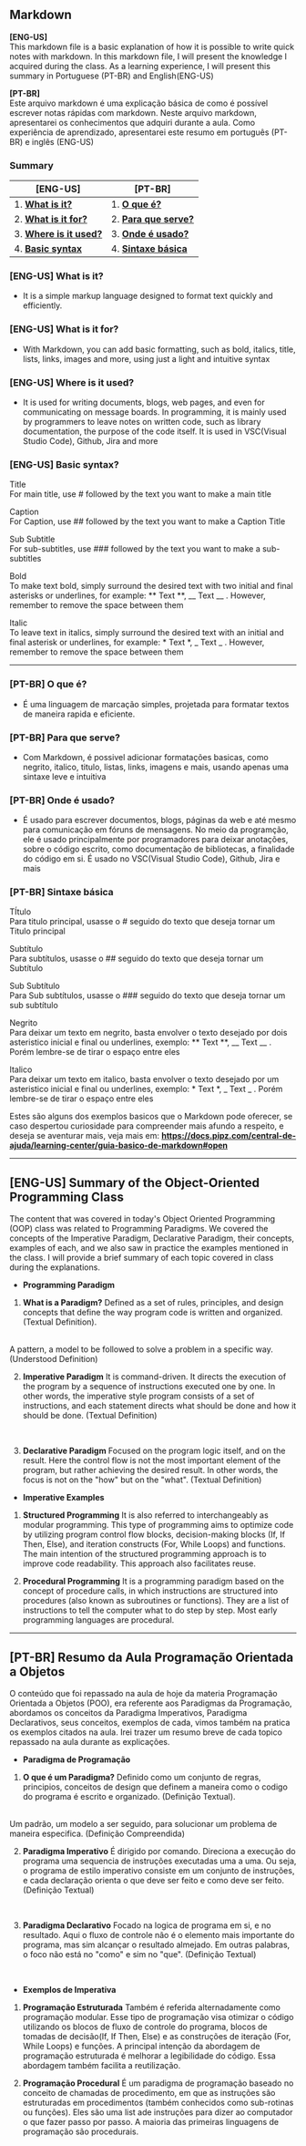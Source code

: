 ## Markdown

**[ENG-US]** <br/>
This markdown file is a basic explanation of how it is possible to write quick notes with markdown. In this markdown file, I will present the knowledge I acquired during the class. As a learning experience, I will present this summary in Portuguese (PT-BR) and English(ENG-US)

**[PT-BR]** <br/>
Este arquivo markdown é uma explicação básica de como é possível escrever notas rápidas com markdown. Neste arquivo markdown, apresentarei os conhecimentos que adquiri durante a aula. Como experiência de aprendizado, apresentarei este resumo em português (PT-BR) e inglês (ENG-US)

### **Summary**

| **[ENG-US]**                            | **[PT-BR]**                              |
|-----------------------------------------|------------------------------------------|
| 1. **[What is it?](#eng-us-what-is-it)** | 1. **[O que é?](#pt-br-o-que-é)**         |
| 2. **[What is it for?](#eng-us-what-is-it-for)** | 2. **[Para que serve?](#pt-br-para-que-serve)** |
| 3. **[Where is it used?](#eng-us-where-is-it-used)** | 3. **[Onde é usado?](#pt-br-onde-é-usado)** |
| 4. **[Basic syntax](#eng-us-basic-syntax)** | 4. **[Sintaxe básica](#pt-br-sintaxe-básica)** |


### [ENG-US] What is it? 
-  It is a simple markup language designed to format text quickly and efficiently.

### [ENG-US] What is it for?
- With Markdown, you can add basic formatting, such as bold, italics, title, lists, links, images and more, using just a light and intuitive syntax

### [ENG-US] Where is it used?
- It is used for writing documents, blogs, web pages, and even for communicating on message boards. In programming, it is mainly used by programmers to leave notes on written code, such as library documentation, the purpose of the code itself. It is used in VSC(Visual Studio Code), Github, Jira and more

### [ENG-US] Basic syntax?
Title <br/>
For main title, use # followed by the text you want to make a main title

Caption <br/>
For Caption, use ## followed by the text you want to make a Caption Title

Sub Subtitle <br/>
For sub-subtitles, use ### followed by the text you want to make a sub-subtitles

Bold<br/>
To make text bold, simply surround the desired text with two initial and final asterisks or underlines, for example: ** Text **, __ Text __ . However, remember to remove the space between them

Italic<br/>
To leave text in italics, simply surround the desired text with an initial and final asterisk or underlines, for example: * Text *, _ Text _ . However, remember to remove the space between them

---

### [PT-BR] O que é? 
- É uma linguagem de marcação simples, projetada para formatar textos de maneira rapida e eficiente.

### [PT-BR] Para que serve? 
- Com Markdown, é possivel adicionar formatações basicas, como negrito, italico, titulo, listas, links, imagens e mais, usando apenas uma  sintaxe leve e intuitiva

### [PT-BR] Onde é usado? 
- É usado para escrever documentos, blogs, páginas da web e até mesmo para comunicação em fóruns de mensagens. No meio da programção, ele é usado principalmente por programadores para deixar anotações, sobre o código escrito, como documentação de bibliotecas, a finalidade do código em si. É usado no VSC(Visual Studio Code), Github, Jira e mais

### [PT-BR] Sintaxe básica 
TÍtulo <br/>
Para titulo principal, usasse o # seguido do texto que deseja tornar um Titulo principal

Subtítulo <br/>
Para subtítulos, usasse o ## seguido do texto que deseja tornar um Subtítulo

Sub Subtítulo <br/>
Para Sub subtítulos, usasse o ### seguido do texto que deseja tornar um sub subtítulo

Negrito<br/>
Para deixar um texto em negrito, basta envolver o texto desejado por dois asteristico inicial e final ou underlines, exemplo: ** Text **, __ Text __ . Porém lembre-se de tirar o espaço entre eles

Italico<br/>
Para deixar um texto em italico, basta envolver o texto desejado por um asteristico inicial e final ou underlines, exemplo: * Text *, _ Text _ . Porém lembre-se de tirar o espaço entre eles

Estes são alguns dos exemplos basicos que o Markdown pode oferecer, se caso despertou curiosidade para compreender mais afundo a respeito, e deseja se aventurar mais, veja mais em: **<https://docs.pipz.com/central-de-ajuda/learning-center/guia-basico-de-markdown#open>**

---
## [ENG-US] Summary of the Object-Oriented Programming Class
The content that was covered in today's Object Oriented Programming (OOP) class was related to Programming Paradigms. We covered the concepts of the Imperative Paradigm, Declarative Paradigm, their concepts, examples of each, and we also saw in practice the examples mentioned in the class. I will provide a brief summary of each topic covered in class during the explanations.

- **Programming Paradigm**
1. **What is a Paradigm?**
Defined as a set of rules, principles, and design concepts that define the way program code is written and organized. (Textual Definition).
<br/>
A pattern, a model to be followed to solve a problem in a specific way. (Understood Definition)

<br/>

2. **Imperative Paradigm**
It is command-driven. It directs the execution of the program by a sequence of instructions executed one by one. In other words, the imperative style program consists of a set of instructions, and each statement directs what should be done and how it should be done. (Textual Definition)

<br/>

3. **Declarative Paradigm**
Focused on the program logic itself, and on the result. Here the control flow is not the most important element of the program, but rather achieving the desired result. In other words, the focus is not on the "how" but on the "what". (Textual Definition)

- **Imperative Examples**
1. **Structured Programming** 
It is also referred to interchangeably as modular programming. This type of programming aims to optimize code by utilizing program control flow blocks, decision-making blocks (If, If Then, Else), and iteration constructs (For, While Loops) and functions. The main intention of the structured programming approach is to improve code readability. This approach also facilitates reuse.

2. **Procedural Programming**
It is a programming paradigm based on the concept of procedure calls, in which instructions are structured into procedures (also known as subroutines or functions). They are a list of instructions to tell the computer what to do step by step. Most early programming languages ​​are procedural.

--- 
## [PT-BR] Resumo da Aula Programação Orientada a Objetos
O conteúdo que foi repassado na aula de hoje da materia Programação Orientada a Objetos (POO), era referente aos Paradigmas da Programação, abordamos os conceitos da Paradigma Imperativos, Paradigma Declarativos, seus conceitos, exemplos de cada, vimos também na pratica os exemplos citados na aula. Irei trazer um resumo breve de cada topico repassado na aula durante as explicações.

- **Paradigma de Programação**

1. **O que é um Paradigma?**
Definido como um conjunto de regras, principios, conceitos de design que definem a maneira como o codigo do programa é escrito e organizado. (Definição Textual).
<br/>
Um padrão, um modelo a ser seguido, para solucionar um problema de maneira especifica. (Definição Compreendida)

<br/>

2. **Paradigma Imperativo**
É dirigido por comando. Direciona a execução do programa uma sequencia de instruções executadas uma a uma. Ou seja, o programa de estilo imperativo consiste em um conjunto de instruções, e cada declaração orienta o que deve ser feito e como deve ser feito. (Definição Textual)
<br/>

3. **Paradigma Declarativo**
Focado na logica de programa em si, e no resultado. Aqui o fluxo de controle não é o elemento mais importante do programa, mas sim alcançar o resultado almejado. Em outras palabras, o foco não está no "como" e sim no "que". (Definição Textual)

<br/>

- **Exemplos de Imperativa**

1. **Programação Estruturada** 
Também é referida alternadamente como programação modular. Esse tipo de programação visa otimizar o código utilizando os blocos de fluxo de controle do programa, blocos de tomadas de decisão(If, If Then, Else) e as construções de iteração (For, While Loops) e funções. A principal intenção da abordagem de programação estruturada é melhorar a legibilidade do código. Essa abordagem também facilita a reutilização.

2. **Programação Procedural**
É um paradigma de programação baseado no conceito de chamadas de procedimento, em que as instruções são estruturadas em procedimentos (também conhecidos como sub-rotinas ou funções). Eles são uma list ade instruções para dizer ao computador o que fazer passo por passo. A maioria das primeiras linguagens de programação são procedurais.
